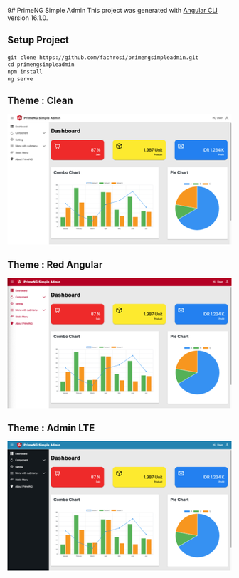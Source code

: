 9# PrimeNG Simple Admin
This project was generated with [Angular CLI](https://github.com/angular/angular-cli) version 16.1.0.

## Setup Project
```
git clone https://github.com/fachrosi/primengsimpleadmin.git
cd primengsimpleadmin
npm install
ng serve
```

## Theme : Clean
![](dashboard-clean.png)

## Theme : Red Angular
![](dashboard-redangular.png)

## Theme : Admin LTE
![](dashboard-adminlte.png)

